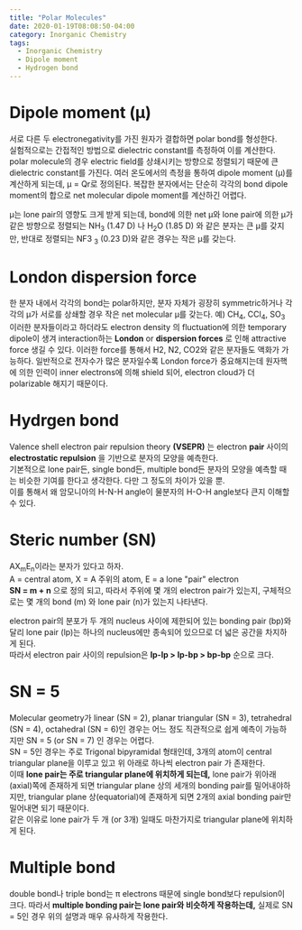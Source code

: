 ```yaml
---
title: "Polar Molecules"
date: 2020-01-19T08:08:50-04:00
category: Inorganic Chemistry
tags:
  - Inorganic Chemistry
  - Dipole moment
  - Hydrogen bond
---
```


# Dipole moment (μ)
서로 다른 두 electronegativity를 가진 원자가 결합하면 polar bond를 형성한다.  
실험적으로는 간접적인 방법으로 dielectric constant를 측정하여 이를 계산한다.
polar molecule의 경우 electric field를 상쇄시키는 방향으로 정렬되기 때문에 큰 dielectric constant를 가진다.
여러 온도에서의 측정을 통하여 dipole moment (μ)를 계산하게 되는데, μ = Qr로 정의된다.
복잡한 분자에서는 단순히 각각의 bond dipole moment의 합으로 net molecular dipole moment를 계산하긴 어렵다.  

μ는 lone pair의 영향도 크게 받게 되는데, bond에 의한 net μ와 lone pair에 의한 μ가 같은 방향으로 정렬되는 NH<sub>3</sub> (1.47 D) 나 H<sub>2</sub>O (1.85 D) 와 같은 분자는 큰 μ를 갖지만, 반대로 정렬되는 NF3 <sub>3</sub> (0.23 D)와 같은 경우는 작은 μ를 갖는다.  

# London dispersion force
한 분자 내에서 각각의 bond는 polar하지만, 분자 자체가 굉장히 symmetric하거나 각각의 μ가 서로를 상쇄할 경우 작은 net molecular μ를 갖는다. 예) CH<sub>4</sub>, CCl<sub>4</sub>, SO<sub>3</sub>  
이러한 분자들이라고 하더라도 electron density 의 fluctuation에 의한 temporary dipole이 생겨 interaction하는 __London__ or __dispersion forces__ 로 인해 attractive force 생길 수 있다. 이러한 force를 통해서 H2, N2, CO2와 같은 분자들도 액화가 가능하다.
일반적으로 전자수가 많은 분자일수록 London force가 중요해지는데 원자핵에 의한 인력이 inner electrons에 의해 shield 되어, electron cloud가 더 polarizable 해지기 때문이다.  

# Hydrgen bond






Valence shell electron pair repulsion theory __(VSEPR)__ 는 electron __pair__ 사이의 __electrostatic repulsion__ 을 기반으로 분자의 모양을 예측한다.  
기본적으로 lone pair든, single bond든, multiple bond든 분자의 모양을 예측할 때는 비슷한 기여를 한다고 생각한다. 다만 그 정도의 차이가 있을 뿐.  
이를 통해서 왜 암모니아의 H-N-H angle이 물분자의 H-O-H angle보다 큰지 이해할 수 있다.  

# Steric number (SN)
AX<sub>m</sub>E<sub>n</sub>이라는 분자가 있다고 하자.  
A = central atom, X = A 주위의 atom, E = a lone "pair" electron  
__SN = m + n__ 으로 정의 되고, 따라서 주위에 몇 개의 electron pair가 있는지, 구체적으로는 몇 개의 bond (m) 와 lone pair (n)가 있는지 나타낸다.  

electron pair의 분포가 두 개의 nucleus 사이에 제한되어 있는 bonding pair (bp)와 달리 lone pair (lp)는 하나의 nucleus에만 종속되어 있으므로 더 넓은 공간을 차지하게 된다.  
따라서 electron pair 사이의 repulsion은 __lp-lp > lp-bp > bp-bp__ 순으로 크다.  

# SN = 5
Molecular geometry가 linear (SN = 2), planar triangular (SN = 3), tetrahedral (SN = 4), octahedral (SN = 6)인 경우는 어느 정도 직관적으로 쉽게 예측이 가능하지만 SN = 5  (or SN = 7) 인 경우는 어렵다.  
SN = 5인 경우는 주로 Trigonal bipyramidal 형태인데, 3개의 atom이 central triangular plane을 이루고 있고 위 아래로 하나씩 electron pair 가 존재한다.  
이때 __lone pair는 주로 triangular plane에 위치하게 되는데,__ lone pair가 위아래(axial)쪽에 존재하게 되면 triangular plane 상의 세개의 bonding pair를 밀어내야하지만, triangular plane 상(equatorial)에 존재하게 되면 2개의 axial bonding pair만 밀어내면 되기 때문이다.  
같은 이유로 lone pair가 두 개 (or 3개) 일때도 마찬가지로 triangular plane에 위치하게 된다.  

# Multiple bond
double bond나 triple bond는 π electrons 때문에 single bond보다 repulsion이 크다. 따라서 __multiple bonding pair는 lone pair와 비슷하게 작용하는데,__ 실제로 SN = 5인 경우 위의 설명과 매우 유사하게 작용한다.  


